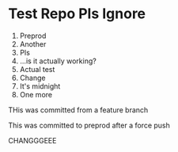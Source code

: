 # Test Repo Pls Ignore

1. Preprod
1. Another
1. Pls
1. ...is it actually working?
1. Actual test
1. Change
1. It's midnight
1. One more

THis was committed from a feature branch

This was committed to preprod after a force push

CHANGGGEEE
